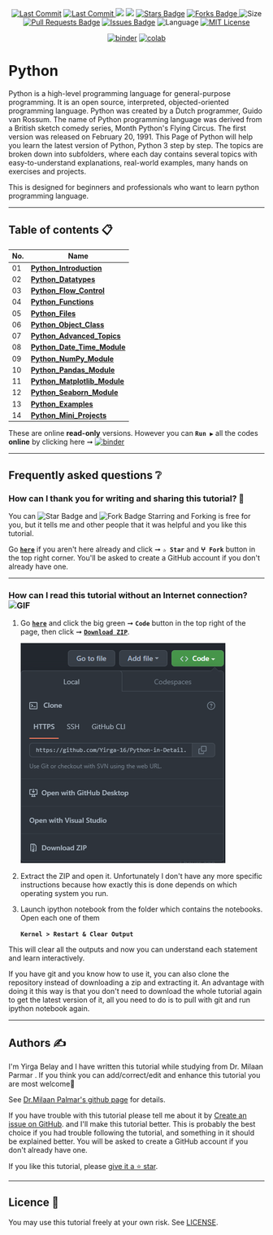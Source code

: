 <p align="center"> 
<a href="https://github.com/Yirga-16"><img src="https://img.shields.io/static/v1?logo=github&label=maint&message=Yirga-16&color=ff3300" alt="Last Commit"/></a> 
<a href="https://github.com/Yirga-16/Python-in-Detail/tree/main/02_Python_Datatypes/graphs/commit-activity"><img src="https://img.shields.io/github/last-commit/Yirga-16/Python-in-Detail/tree/main/02_Python_Datatypes.svg?colorB=ff8000&style=flat" alt="Last Commit"/> </a> 
<a href="https://github.com/Yirga-16/Python-in-Detail/tree/main/02_Python_Datatypes/pulse" alt="Activity"><img src="https://img.shields.io/github/commit-activity/m/Yirga-16/Python-in-Detail/tree/main/02_Python_Datatypes.svg?colorB=teal&style=flat" /></a> 
<a href="https://hits.seeyoufarm.com"><img src="https://hits.seeyoufarm.com/api/count/incr/badge.svg?url=https%3A%2F%2Fgithub.com%2FYirga-16%2F02_Python_Datatypes&count_bg=%231DC92C&title_bg=%23555555&icon=&icon_color=%23E7E7E7&title=views&edge_flat=false"/></a>
<a href="https://github.com/Yirga-16/Python-in-Detail/tree/main/02_Python_Datatypes/stargazers"><img src="https://img.shields.io/github/stars/Yirga-16/Python-in-Detail/tree/main/02_Python_Datatypes.svg?colorB=1a53ff" alt="Stars Badge"/></a>
<a href="https://github.com/Yirga-16/Python-in-Detail/tree/main/02_Python_Datatypes/network/members"><img src="https://img.shields.io/github/forks/Yirga-16/Python-in-Detail/tree/main/02_Python_Datatypes" alt="Forks Badge"/> </a>
<img src="https://img.shields.io/github/repo-size/Yirga-16/Python-in-Detail/tree/main/02_Python_Datatypes.svg?colorB=CC66FF&style=flat" alt="Size"/>
<a href="https://github.com/Yirga-16/Python-in-Detail/tree/main/02_Python_Datatypes/pulls"><img src="https://img.shields.io/github/issues-pr/Yirga-16/Python-in-Detail/tree/main/02_Python_Datatypes.svg?colorB=yellow&style=flat" alt="Pull Requests Badge"/></a>
<a href="https://github.com/Yirga-16/Python-in-Detail/tree/main/02_Python_Datatypes/issues"><img src="https://img.shields.io/github/issues/Yirga-16/Python-in-Detail/tree/main/02_Python_Datatypes.svg?colorB=yellow&style=flat" alt="Issues Badge"/></a>
<img src="https://img.shields.io/github/languages/top/Yirga-16/Python-in-Detail/tree/main/02_Python_Datatypes.svg?colorB=996600&style=flat" alt="Language"/></a> 
<a href="https://github.com/Yirga-16/Python-in-Detail/tree/main/02_Python_Datatypes/blob/main/LICENSE"><img src="https://img.shields.io/badge/License-MIT-blueviolet.svg" alt="MIT License"/></a>
</p> 

<p align="center"> 
<a href="https://mybinder.org/v2/gh/Yirga-16/Python-in-Detail/tree/main/02_Python_Datatypes/HEAD"><img src="https://mybinder.org/badge_logo.svg" alt="binder"/></a>
<a href="https://githubtocolab.com/Yirga-16/Python-in-Detail/tree/main/02_Python_Datatypes"><img src="https://colab.research.google.com/assets/colab-badge.svg" alt="colab"/></a>    
</p> 


# Python

Python is a high-level programming language for general-purpose programming. It is an open source, interpreted, objected-oriented programming language. Python was created by a Dutch programmer, Guido van Rossum. The name of Python programming language was derived from a British sketch comedy series, Month Python's Flying Circus. The first version was released on February 20, 1991. This Page of Python will help you learn the latest version of Python, Python 3 step by step. The topics are broken down into subfolders, where each day contains several topics with easy-to-understand explanations, real-world examples, many hands on exercises and projects.

This is designed for beginners and professionals who want to learn python programming language. 

---

## Table of contents 📋

| **No.** | **Name** | 
| ------- | -------- | 
| 01 | **[Python_Introduction](https://github.com/Yirga-16/Python-in-Detail/tree/main/01_Python_Introduction)** |
| 02 | **[Python_Datatypes](https://github.com/Yirga-16/Python-in-Detail/tree/main/02_Python_Datatypes)**| 
| 03 | **[Python_Flow_Control](https://github.com/Yirga-16/Python-in-Detail/tree/main/03_Python_Flow_Control)**| 
| 04 | **[Python_Functions](https://github.com/Yirga-16/Python-in-Detail/tree/main/04_Python_Functions)** |
| 05 | **[Python_Files](https://github.com/Yirga-16/Python-in-Detail/tree/main/05_Python_Files)**| 
| 06 | **[Python_Object_Class](https://github.com/Yirga-16/Python-in-Detail/tree/main/06_Python_Object_Class)**|
| 07 | **[Python_Advanced_Topics](https://github.com/Yirga-16/Python-in-Detail/tree/main/07_Python_Advanced_Topics)**|
| 08 | **[Python_Date_Time_Module](https://github.com/Yirga-16/Python-in-Detail/tree/main/08_Python_Date_Time_Module)**|
| 09 | **[Python_NumPy_Module](https://github.com/Yirga-16/Python-in-Detail/tree/main/09_Python_NumPy_Module)**|
| 10 | **[Python_Pandas_Module](https://github.com/Yirga-16/Python-in-Detail/tree/main/10_Python_Pandas_Module)**|
| 11 | **[Python_Matplotlib_Module](https://github.com/Yirga-16/Python-in-Detail/tree/main/11_Python_Matplotlib_Module)**|
| 12 | **[Python_Seaborn_Module](https://github.com/Yirga-16/Python-in-Detail/tree/main/12_Python_Seaborn_Module)**|
| 13 | **[Python_Examples](https://github.com/Yirga-16/Python-in-Detail/tree/main/13_Python_Examples)**|
| 14 | **[Python_Mini_Projects](https://github.com/Yirga-16/Python-in-Detail/tree/main/14_Python_Mini_Projects)**|

These are online **read-only** versions. However you can **`Run ▶`**  all the codes **online** by clicking here ➞ <a href="https://mybinder.org/v2/gh/Yirga-16/Python-in-Detail/tree/main/02_Python_Datatypes/HEAD"><img src="https://mybinder.org/badge_logo.svg" alt="binder"/></a>

---

## Frequently asked questions ❔

### How can I thank you for writing and sharing this tutorial? 🌷

You can <img src="https://img.shields.io/static/v1?label=%E2%AD%90 Star &message=if%20useful&style=style=flat&color=blue" alt="Star Badge"/> and <img src="https://img.shields.io/static/v1?label=%E2%B5%96 Fork &message=if%20useful&style=style=flat&color=blue" alt="Fork Badge"/> Starring and Forking is free for you, but it tells me and other people that it was helpful and you like this tutorial.

Go [**`here`**](https://github.com/Yirga-16/Python-in-Detail/tree/main/02_Python_Datatypes) if you aren't here already and click ➞ **`✰ Star`** and **`ⵖ Fork`** button in the top right corner. You'll be asked to create a GitHub account if you don't already have one.

---

### How can I read this tutorial without an Internet connection? <img alt="GIF" src="https://github.com/TheDudeThatCode/TheDudeThatCode/blob/master/Assets/hmm.gif" width="20vw" />

1. Go [**`here`**](https://github.com/Yirga-16/Python-in-Detail/tree/main/02_Python_Datatypes) and click the big green ➞ **`Code`** button in the top right of the page, then click ➞ [**`Download ZIP`**](https://github.com/Yirga-16/Python-in-Detail/tree/main/02_Python_Datatypes/archive/refs/heads/main.zip).

    ![Download ZIP](img/dnld_rep.png) 

2. Extract the ZIP and open it. Unfortunately I don't have any more specific instructions because how exactly this is done depends on which operating system you run.
    
3. Launch ipython notebook from the folder which contains the notebooks. Open each one of them
  
    **`Kernel > Restart & Clear Output`**
    
This will clear all the outputs and now you can understand each statement and learn interactively.

If you have git and you know how to use it, you can also clone the repository instead of downloading a zip and extracting it. An advantage with doing it this way is that you don't need to download the whole tutorial again to get the latest version of it, all you need to do is to pull with git and run ipython notebook again.

---

## Authors ✍️

I'm Yirga Belay and I have written this tutorial while studying from Dr. Milaan Parmar . If you think you can add/correct/edit and enhance this tutorial you are most welcome🙏

See [Dr.Milaan Palmar's github page](https://github.com/milaan9) for details.

If you have trouble with this tutorial please tell me about it by [Create an issue on GitHub](https://github.com/Yirga-16/Python-in-Detail/tree/main/02_Python_Datatypes/issues/new). and I'll make this tutorial better. This is probably the best choice if you had trouble following the tutorial, and something in it should be explained better. You will be asked to create a GitHub account if you don't already have one.

If you like this tutorial, please [give it a ⭐ star](https://github.com/Yirga-16/Python-in-Detail/tree/main/02_Python_Datatypes).

---

## Licence 📜

You may use this tutorial freely at your own risk. See [LICENSE](./LICENSE).

